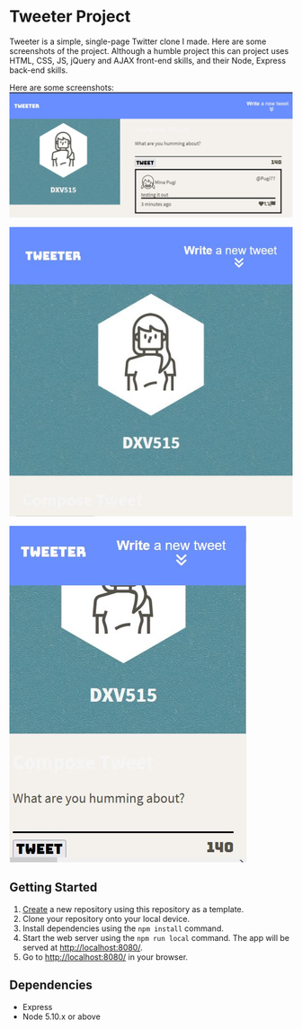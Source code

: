 # Tweeter Project

Tweeter is a simple, single-page Twitter clone I made. Here are some screenshots of the project. Although a humble project this can project uses HTML, CSS, JS, jQuery and AJAX front-end skills, and their Node, Express back-end skills.

Here are some screenshots:
!["Fullscreen Size"](https://github.com/DarkArtsNinja/tweeter2/blob/e53eb5ed8ffb78a64899fa500c247ac3cde03bdb/screenshots/sc1.JPG)

!["Less than 800 pixels responsive size"](https://github.com/DarkArtsNinja/tweeter2/blob/e53eb5ed8ffb78a64899fa500c247ac3cde03bdb/screenshots/sc2.JPG)

!["Less than 800 pixels scrolled down size"](https://github.com/DarkArtsNinja/tweeter2/blob/e53eb5ed8ffb78a64899fa500c247ac3cde03bdb/screenshots/sc3.JPG)



## Getting Started

1. [Create](https://docs.github.com/en/repositories/creating-and-managing-repositories/creating-a-repository-from-a-template) a new repository using this repository as a template.
2. Clone your repository onto your local device.
3. Install dependencies using the `npm install` command.
3. Start the web server using the `npm run local` command. The app will be served at <http://localhost:8080/>.
4. Go to <http://localhost:8080/> in your browser.

## Dependencies

- Express
- Node 5.10.x or above
